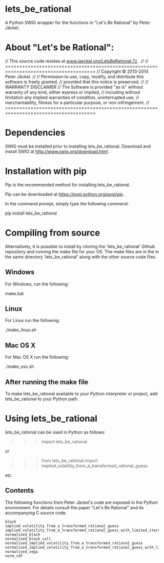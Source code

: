 
# lets_be_rational

A Python SWIG wrapper for the functions in "Let's Be Rational" by Peter Jäckel.

# About "Let's be Rational":

// This source code resides at www.jaeckel.org/LetsBeRational.7z .
//
// ======================================================================================
// Copyright © 2013-2014 Peter Jäckel.
// 
// Permission to use, copy, modify, and distribute this software is freely granted,
// provided that this notice is preserved.
//
// WARRANTY DISCLAIMER
// The Software is provided "as is" without warranty of any kind, either express or implied,
// including without limitation any implied warranties of condition, uninterrupted use,
// merchantability, fitness for a particular purpose, or non-infringement.
// ======================================================================================


# Dependencies

SWIG must be installed prior to installing lets_be_rational. Download and 
install SWIG at http://www.swig.org/download.html .


# Installation with pip

Pip is the recommended method for installing lets_be_rational.

Pip can be downloaded at https://pypi.python.org/pypi/pip .

In the command prompt, simply type the following command:

pip install lets_be_rational

# Compiling from source

Alternatively, it is possible to install by cloning the 'lets_be_rational' Github
repository and running the make file for your OS.  The make files are in the in the 
same directory 'lets_be_rational' along with the other source code files.


## Windows

For Windows, run the following:

make.bat

## Linux

For Linux run the following:

./make_linux.sh

## Mac OS X

For Mac OS X run the following:

./make_osx.sh


## After running the make file

To make lets_be_rational available to your Python interpreter or project, 
add lets_be_rational to your Python path.


# Using lets_be_rational  

lets_be_rational can be used in Python as follows:

>>> import lets_be_rational

or

>>> from lets_be_rational import implied_volatility_from_a_transformed_rational_guess

etc.

## Contents

The following functions from Peter Jäckel's code are exposed in the Python environment.
For details consult the paper "Let's Be Rational" and its accompanying C source code.

```
black
implied_volatility_from_a_transformed_rational_guess
implied_volatility_from_a_transformed_rational_guess_with_limited_iterations
normalised_black
normalised_black_call
normalised_implied_volatility_from_a_transformed_rational_guess
normalised_implied_volatility_from_a_transformed_rational_guess_with_limited_iterations
normalised_vega
norm_cdf
```


